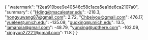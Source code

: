 {
    "watermark": "f2ea919bee9e40546c58c1aca5ea1de6ca2107a0", 
    "summary": {
        "Hding@macalester.edu": -218.3, 
        "hongyuwang87@gmail.com": 2.72, 
        "Chbeiyou@gmail.com": 476.17, 
        "yuelee@umich.edu": -135.08, 
        "guoxing@umich.edu": 13.5, 
        "iamanxia@gmail.com": -48.79, 
        "yunxing@upthere.com": -102.09, 
        "xingyun27221@gmail.com": 11.8
    }
}